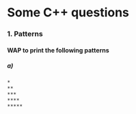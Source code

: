 # Some C++ questions  
### 1. Patterns 
#### WAP to print the following patterns 
##### a) 
```
*
**
***
****
*****
```


